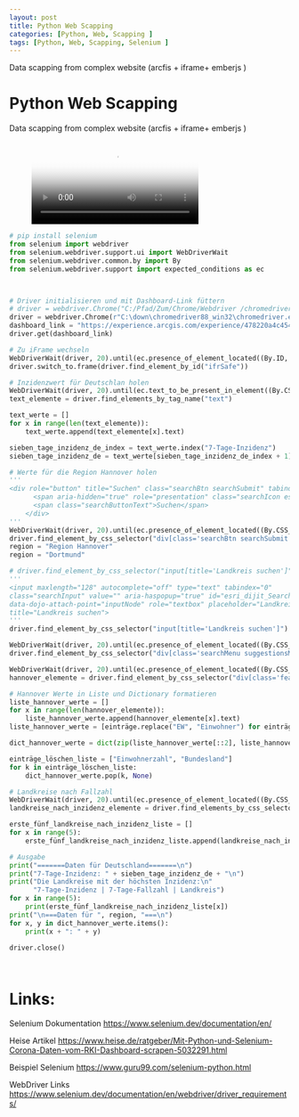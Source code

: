 ```yaml
---
layout: post
title: Python Web Scapping 
categories: [Python, Web, Scapping ]
tags: [Python, Web, Scapping, Selenium ]
--- 
```

Data scapping from complex website (arcfis + iframe+ emberjs )

# Python Web Scapping 

Data scapping from complex website (arcfis + iframe+ emberjs )


<!-- blank line -->
<figure class="video_container">
  <video controls="true" allowfullscreen="true" poster="/pic/2021-01-28-screenshot-scapping-live-sendkeys.png">
    <source src="/mov/2021-01-28 13-24-07-python-selenium-WebScrapping.mp4" type="video/mp4">
  </video>
</figure>
<!-- blank line -->


```python 
# pip install selenium
from selenium import webdriver
from selenium.webdriver.support.ui import WebDriverWait
from selenium.webdriver.common.by import By
from selenium.webdriver.support import expected_conditions as ec



# Driver initialisieren und mit Dashboard-Link füttern
# driver = webdriver.Chrome("C:/Pfad/Zum/Chrome/Webdriver /chromedriver.exe")
driver = webdriver.Chrome(r"C:\down\chromedriver88_win32\chromedriver.exe")
dashboard_link = "https://experience.arcgis.com/experience/478220a4c454480e823b17327b2bf1d4"
driver.get(dashboard_link)

# Zu iFrame wechseln
WebDriverWait(driver, 20).until(ec.presence_of_element_located((By.ID, "ifrSafe")))
driver.switch_to.frame(driver.find_element_by_id("ifrSafe"))

# Inzidenzwert für Deutschlan holen
WebDriverWait(driver, 20).until(ec.text_to_be_present_in_element((By.CSS_SELECTOR, "text"), "7-Tage-Inzidenz"))
text_elemente = driver.find_elements_by_tag_name("text")

text_werte = []
for x in range(len(text_elemente)):
    text_werte.append(text_elemente[x].text)

sieben_tage_inzidenz_de_index = text_werte.index("7-Tage-Inzidenz")
sieben_tage_inzidenz_de = text_werte[sieben_tage_inzidenz_de_index + 1]

# Werte für die Region Hannover holen
'''
<div role="button" title="Suchen" class="searchBtn searchSubmit" tabindex="0" data-dojo-attach-point="submitNode">
      <span aria-hidden="true" role="presentation" class="searchIcon esri-icon-search"></span>
      <span class="searchButtonText">Suchen</span>
    </div>
'''
WebDriverWait(driver, 20).until(ec.presence_of_element_located((By.CSS_SELECTOR, "div[class='searchBtn searchSubmit']")))
driver.find_element_by_css_selector("div[class='searchBtn searchSubmit']").click()
region = "Region Hannover"
region = "Dortmund"

# driver.find_element_by_css_selector("input[title='Landkreis suchen']").send_keys("Region Hannover")
'''
<input maxlength="128" autocomplete="off" type="text" tabindex="0" 
class="searchInput" value="" aria-haspopup="true" id="esri_dijit_Search_0_input" 
data-dojo-attach-point="inputNode" role="textbox" placeholder="Landkreis suchen" 
title="Landkreis suchen">
'''
driver.find_element_by_css_selector("input[title='Landkreis suchen']").send_keys(region)

WebDriverWait(driver, 20).until(ec.presence_of_element_located((By.CSS_SELECTOR, "div[class='searchMenu suggestionsMenu'] > div > ul > li")))
driver.find_element_by_css_selector("div[class='searchMenu suggestionsMenu'] > div >  ul > li").click()

WebDriverWait(driver, 20).until(ec.presence_of_element_located((By.CSS_SELECTOR, "div[class='feature-description ember-view'] > table")))
hannover_elemente = driver.find_element_by_css_selector("div[class='feature-description ember-view'] > table").find_elements_by_tag_name("td")

# Hannover Werte in Liste und Dictionary formatieren
liste_hannover_werte = []
for x in range(len(hannover_elemente)):
    liste_hannover_werte.append(hannover_elemente[x].text)
liste_hannover_werte = [einträge.replace("EW", "Einwohner") for einträge in liste_hannover_werte]

dict_hannover_werte = dict(zip(liste_hannover_werte[::2], liste_hannover_werte[1::2]))

einträge_löschen_liste = ["Einwohnerzahl", "Bundesland"]
for k in einträge_löschen_liste:
    dict_hannover_werte.pop(k, None)

# Landkreise nach Fallzahl
WebDriverWait(driver, 20).until(ec.presence_of_element_located((By.CSS_SELECTOR, "nav[class='feature-list'] > span")))
landkreise_nach_inzidenz_elemente = driver.find_elements_by_css_selector("nav[class='feature-list'] > span")

erste_fünf_landkreise_nach_inzidenz_liste = []
for x in range(5):
    erste_fünf_landkreise_nach_inzidenz_liste.append(landkreise_nach_inzidenz_elemente[x].text)

# Ausgabe
print("=======Daten für Deutschland=======\n")
print("7-Tage-Inzidenz: " + sieben_tage_inzidenz_de + "\n")
print("Die Landkreise mit der höchsten Inzidenz:\n"
      "7-Tage-Inzidenz | 7-Tage-Fallzahl | Landkreis")
for x in range(5):
    print(erste_fünf_landkreise_nach_inzidenz_liste[x])
print("\n===Daten für ", region, "===\n")
for x, y in dict_hannover_werte.items():
    print(x + ": " + y)

driver.close()




```

# Links:

Selenium Dokumentation 
<https://www.selenium.dev/documentation/en/>

Heise Artikel 
<https://www.heise.de/ratgeber/Mit-Python-und-Selenium-Corona-Daten-vom-RKI-Dashboard-scrapen-5032291.html>

Beispiel Selenium 
<https://www.guru99.com/selenium-python.html>

WebDriver Links 
<https://www.selenium.dev/documentation/en/webdriver/driver_requirements/>